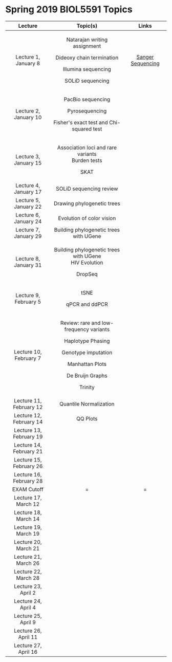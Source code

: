 # Spring 2019 BIOL5591 Topics



<table>
  <thead>
    <tr>
      <th style="text-align:center">Lecture</th>
      <th style="text-align:center">Topic(s)</th>
      <th style="text-align:center">Links</th>
    </tr>
  </thead>
  <tbody>
    <tr>
      <td style="text-align:center">Lecture 1, January 8</td>
      <td style="text-align:center">
        <p>Natarajan writing assignment</p>
        <p>Dideoxy chain termination</p>
        <p>Illumina sequencing</p>
        <p>SOLiD sequencing</p>
      </td>
      <td style="text-align:center"><a href="genomics/sequencing-technologies/sanger-sequencing.md">Sanger Sequencing</a>
      </td>
    </tr>
    <tr>
      <td style="text-align:center">Lecture 2, January 10</td>
      <td style="text-align:center">
        <p>PacBio sequencing</p>
        <p>Pyrosequencing</p>
        <p>Fisher's exact test and Chi-squared test</p>
      </td>
      <td style="text-align:center"></td>
    </tr>
    <tr>
      <td style="text-align:center">Lecture 3, January 15</td>
      <td style="text-align:center">
        <p>Association loci and rare variants
          <br />Burden tests</p>
        <p>SKAT</p>
      </td>
      <td style="text-align:center"></td>
    </tr>
    <tr>
      <td style="text-align:center">Lecture 4, January 17</td>
      <td style="text-align:center">SOLiD sequencing review</td>
      <td style="text-align:center"></td>
    </tr>
    <tr>
      <td style="text-align:center">Lecture 5, January 22</td>
      <td style="text-align:center">Drawing phylogenetic trees</td>
      <td style="text-align:center"></td>
    </tr>
    <tr>
      <td style="text-align:center">Lecture 6, January 24</td>
      <td style="text-align:center">Evolution of color vision</td>
      <td style="text-align:center"></td>
    </tr>
    <tr>
      <td style="text-align:center">Lecture 7, January 29</td>
      <td style="text-align:center">Building phylogenetic trees with UGene</td>
      <td style="text-align:center"></td>
    </tr>
    <tr>
      <td style="text-align:center">Lecture 8, January 31</td>
      <td style="text-align:center">
        <p>Building phylogenetic trees with UGene
          <br />HIV Evolution</p>
        <p>DropSeq</p>
      </td>
      <td style="text-align:center"></td>
    </tr>
    <tr>
      <td style="text-align:center">Lecture 9, February 5</td>
      <td style="text-align:center">
        <p>tSNE</p>
        <p>qPCR and ddPCR</p>
        <p></p>
      </td>
      <td style="text-align:center"></td>
    </tr>
    <tr>
      <td style="text-align:center">Lecture 10, February 7</td>
      <td style="text-align:center">
        <p>Review: rare and low-frequency variants</p>
        <p>Haplotype Phasing</p>
        <p>Genotype imputation</p>
        <p>Manhattan Plots</p>
        <p>De Bruijn Graphs</p>
        <p>Trinity</p>
      </td>
      <td style="text-align:center"></td>
    </tr>
    <tr>
      <td style="text-align:center">Lecture 11, February 12</td>
      <td style="text-align:center">Quantile Normalization</td>
      <td style="text-align:center"></td>
    </tr>
    <tr>
      <td style="text-align:center">Lecture 12, February 14</td>
      <td style="text-align:center">QQ Plots</td>
      <td style="text-align:center"></td>
    </tr>
    <tr>
      <td style="text-align:center">Lecture 13, February 19</td>
      <td style="text-align:center"></td>
      <td style="text-align:center"></td>
    </tr>
    <tr>
      <td style="text-align:center">Lecture 14, February 21</td>
      <td style="text-align:center"></td>
      <td style="text-align:center"></td>
    </tr>
    <tr>
      <td style="text-align:center">Lecture 15, February 26</td>
      <td style="text-align:center"></td>
      <td style="text-align:center"></td>
    </tr>
    <tr>
      <td style="text-align:center">Lecture 16, February 28</td>
      <td style="text-align:center"></td>
      <td style="text-align:center"></td>
    </tr>
    <tr>
      <td style="text-align:center">EXAM Cutoff</td>
      <td style="text-align:center">=</td>
      <td style="text-align:center">=</td>
    </tr>
    <tr>
      <td style="text-align:center">Lecture 17, March 12</td>
      <td style="text-align:center"></td>
      <td style="text-align:center"></td>
    </tr>
    <tr>
      <td style="text-align:center">Lecture 18, March 14</td>
      <td style="text-align:center"></td>
      <td style="text-align:center"></td>
    </tr>
    <tr>
      <td style="text-align:center">Lecture 19, March 19</td>
      <td style="text-align:center"></td>
      <td style="text-align:center"></td>
    </tr>
    <tr>
      <td style="text-align:center">Lecture 20, March 21</td>
      <td style="text-align:center"></td>
      <td style="text-align:center"></td>
    </tr>
    <tr>
      <td style="text-align:center">Lecture 21, March 26</td>
      <td style="text-align:center"></td>
      <td style="text-align:center"></td>
    </tr>
    <tr>
      <td style="text-align:center">Lecture 22, March 28</td>
      <td style="text-align:center"></td>
      <td style="text-align:center"></td>
    </tr>
    <tr>
      <td style="text-align:center">Lecture 23, April 2</td>
      <td style="text-align:center"></td>
      <td style="text-align:center"></td>
    </tr>
    <tr>
      <td style="text-align:center">Lecture 24, April 4</td>
      <td style="text-align:center"></td>
      <td style="text-align:center"></td>
    </tr>
    <tr>
      <td style="text-align:center">Lecture 25, April 9</td>
      <td style="text-align:center"></td>
      <td style="text-align:center"></td>
    </tr>
    <tr>
      <td style="text-align:center">Lecture 26, April 11</td>
      <td style="text-align:center"></td>
      <td style="text-align:center"></td>
    </tr>
    <tr>
      <td style="text-align:center">Lecture 27, April 16</td>
      <td style="text-align:center"></td>
      <td style="text-align:center"></td>
    </tr>
  </tbody>
</table>
